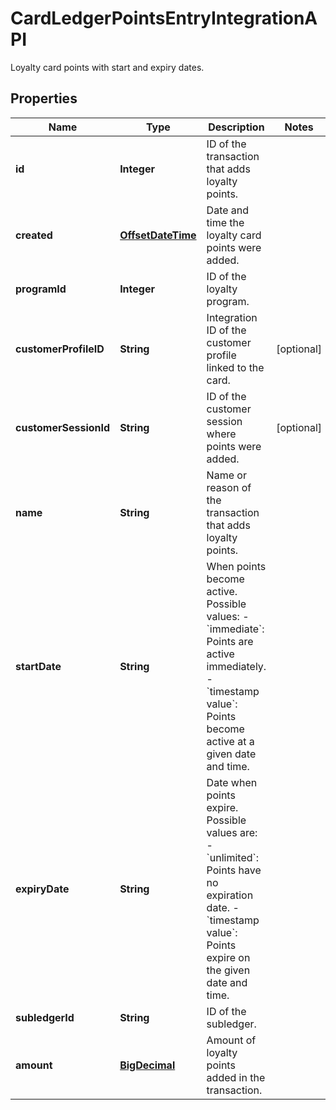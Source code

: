 

# CardLedgerPointsEntryIntegrationAPI

Loyalty card points with start and expiry dates.
## Properties

Name | Type | Description | Notes
------------ | ------------- | ------------- | -------------
**id** | **Integer** | ID of the transaction that adds loyalty points. | 
**created** | [**OffsetDateTime**](OffsetDateTime.md) | Date and time the loyalty card points were added. | 
**programId** | **Integer** | ID of the loyalty program. | 
**customerProfileID** | **String** | Integration ID of the customer profile linked to the card. |  [optional]
**customerSessionId** | **String** | ID of the customer session where points were added. |  [optional]
**name** | **String** | Name or reason of the transaction that adds loyalty points. | 
**startDate** | **String** | When points become active. Possible values:   - &#x60;immediate&#x60;: Points are active immediately.   - &#x60;timestamp value&#x60;: Points become active at a given date and time.  | 
**expiryDate** | **String** | Date when points expire. Possible values are:   - &#x60;unlimited&#x60;: Points have no expiration date.   - &#x60;timestamp value&#x60;: Points expire on the given date and time.  | 
**subledgerId** | **String** | ID of the subledger. | 
**amount** | [**BigDecimal**](BigDecimal.md) | Amount of loyalty points added in the transaction. | 



